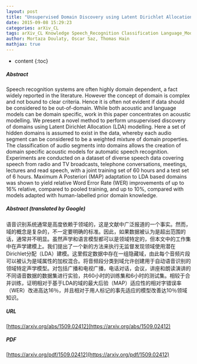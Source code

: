 ```yaml
---
layout: post
title: "Unsupervised Domain Discovery using Latent Dirichlet Allocation for Acoustic Modelling in Speech Recognition"
date: 2015-09-08 15:29:23
categories: arXiv_CL
tags: arXiv_CL Knowledge Speech_Recognition Classification Language_Model Recognition
author: Mortaza Doulaty, Oscar Saz, Thomas Hain
mathjax: true
---
```


* content
{:toc}

##### Abstract
Speech recognition systems are often highly domain dependent, a fact widely reported in the literature. However the concept of domain is complex and not bound to clear criteria. Hence it is often not evident if data should be considered to be out-of-domain. While both acoustic and language models can be domain specific, work in this paper concentrates on acoustic modelling. We present a novel method to perform unsupervised discovery of domains using Latent Dirichlet Allocation (LDA) modelling. Here a set of hidden domains is assumed to exist in the data, whereby each audio segment can be considered to be a weighted mixture of domain properties. The classification of audio segments into domains allows the creation of domain specific acoustic models for automatic speech recognition. Experiments are conducted on a dataset of diverse speech data covering speech from radio and TV broadcasts, telephone conversations, meetings, lectures and read speech, with a joint training set of 60 hours and a test set of 6 hours. Maximum A Posteriori (MAP) adaptation to LDA based domains was shown to yield relative Word Error Rate (WER) improvements of up to 16% relative, compared to pooled training, and up to 10%, compared with models adapted with human-labelled prior domain knowledge.

##### Abstract (translated by Google)
语音识别系统通常是高度依赖于领域的，这是文献中广泛报道的一个事实。然而，域的概念是复杂的，不一定要明确的标准。因此，如果数据被认为是超出范围的话，通常并不明显。虽然声学和语言模型都可以是领域特定的，但本文中的工作集中在声学建模上。我们提出了一个新的方法来执行无监督发现领域使用潜在Dirichlet分配（LDA）建模。这里假定数据中存在一组隐藏域，由此每个音频片段可以被认为是域属性的加权混合。将音频段分类到域允许创建用于自动语音识别的领域特定声学模型。对包括广播和电视广播，电话对话，会议，讲座和朗读演讲的不同语音数据的数据集进行实验，共60小时的训练集和6小时的测试集。相较于合并训练，证明相对于基于LDA的域的最大后验（MAP）适应性的相对字错误率（WER）改进高达16％，并且相对于用人标记的事先适应的模型改善达10％领域知识。

##### URL
[https://arxiv.org/abs/1509.02412](https://arxiv.org/abs/1509.02412)

##### PDF
[https://arxiv.org/pdf/1509.02412](https://arxiv.org/pdf/1509.02412)


